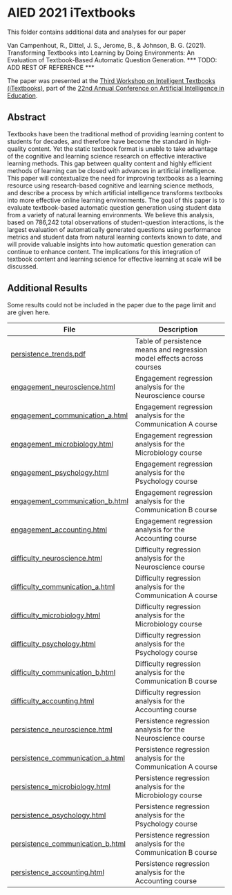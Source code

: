 # AIED 2021 iTextbooks

This folder contains additional data and analyses for our paper

Van Campenhout, R., Dittel, J. S., Jerome, B., & Johnson,
B. G. (2021). Transforming Textbooks into Learning by Doing
Environments: An Evaluation of Textbook-Based Automatic Question
Generation. *** TODO: ADD REST OF REFERENCE ***

The paper was presented at the [Third Workshop on Intelligent Textbooks
(iTextbooks)](https://intextbooks.science.uu.nl/workshop2021/), part
of the [22nd Annual Conference on Artificial Intelligence in
Education](https://aied2021.science.uu.nl/).

## Abstract

Textbooks have been the traditional method of providing learning
content to students for decades, and therefore have become the
standard in high-quality content. Yet the static textbook format is
unable to take advantage of the cognitive and learning science
research on effective interactive learning methods.  This gap between
quality content and highly efficient methods of learning can be closed
with advances in artificial intelligence. This paper will
contextualize the need for improving textbooks as a learning resource
using research-based cognitive and learning science methods, and
describe a process by which artificial intelligence transforms
textbooks into more effective online learning environments.  The goal
of this paper is to evaluate textbook-based automatic question
generation using student data from a variety of natural learning
environments. We believe this analysis, based on 786,242 total
observations of student-question interactions, is the largest
evaluation of automatically generated questions using performance
metrics and student data from natural learning contexts known to date,
and will provide valuable insights into how automatic question
generation can continue to enhance content. The implications for this
integration of textbook content and learning science for effective
learning at scale will be discussed.

## Additional Results

Some results could not be included in the paper due to the page limit
and are given here.

File | Description
-----|------------
[persistence_trends.pdf](./persistence_trends.pdf) | Table of persistence means and regression model effects across courses
[engagement_neuroscience.html](./engagement_neuroscience.html) | Engagement regression analysis for the Neuroscience course
[engagement_communication_a.html](./engagement_communication_a.html) | Engagement regression analysis for the Communication A course
[engagement_microbiology.html](./engagement_microbiology.html) | Engagement regression analysis for the Microbiology course
[engagement_psychology.html](./engagement_psychology.html) | Engagement regression analysis for the Psychology course
[engagement_communication_b.html](./engagement_communication_b.html) | Engagement regression analysis for the Communication B course
[engagement_accounting.html](./engagement_accounting.html) | Engagement regression analysis for the Accounting course
[difficulty_neuroscience.html](./difficulty_neuroscience.html) | Difficulty regression analysis for the Neuroscience course
[difficulty_communication_a.html](./difficulty_communication_a.html) | Difficulty regression analysis for the Communication A course
[difficulty_microbiology.html](./difficulty_microbiology.html) | Difficulty regression analysis for the Microbiology course
[difficulty_psychology.html](./difficulty_psychology.html) | Difficulty regression analysis for the Psychology course
[difficulty_communication_b.html](./difficulty_communication_b.html) | Difficulty regression analysis for the Communication B course
[difficulty_accounting.html](./difficulty_accounting.html) | Difficulty regression analysis for the Accounting course
[persistence_neuroscience.html](./persistence_neuroscience.html) | Persistence regression analysis for the Neuroscience course
[persistence_communication_a.html](./persistence_communication_a.html) | Persistence regression analysis for the Communication A course
[persistence_microbiology.html](./persistence_microbiology.html) | Persistence regression analysis for the Microbiology course
[persistence_psychology.html](./persistence_psychology.html) | Persistence regression analysis for the Psychology course
[persistence_communication_b.html](./persistence_communication_b.html) | Persistence regression analysis for the Communication B course
[persistence_accounting.html](./persistence_accounting.html) | Persistence regression analysis for the Accounting course
